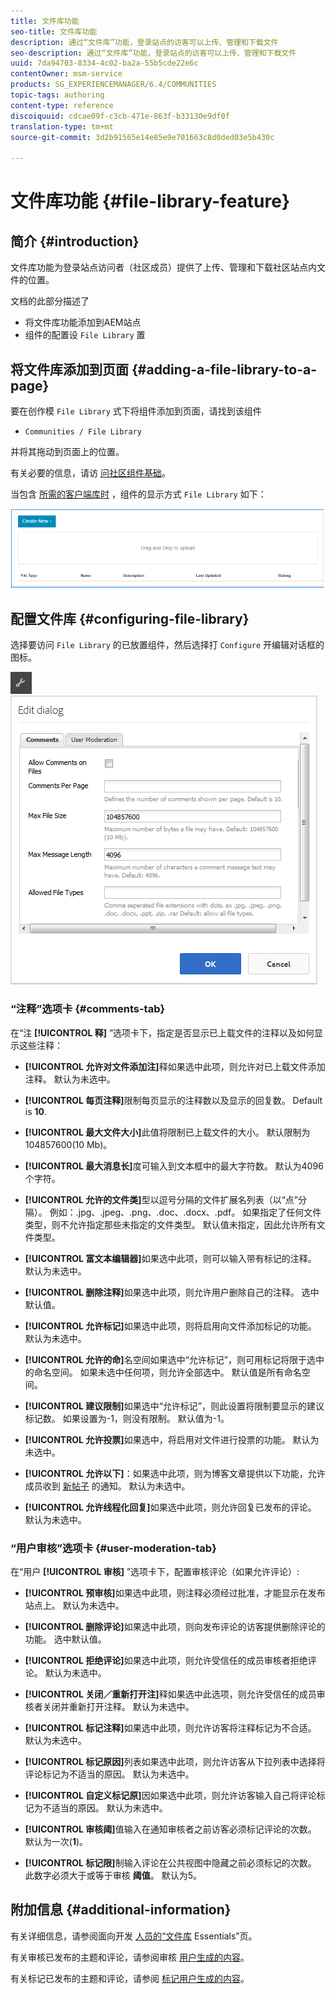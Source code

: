 ```yaml
---
title: 文件库功能
seo-title: 文件库功能
description: 通过“文件库”功能，登录站点的访客可以上传、管理和下载文件
seo-description: 通过“文件库”功能，登录站点的访客可以上传、管理和下载文件
uuid: 7da94703-8334-4c02-ba2a-55b5cde22e6c
contentOwner: msm-service
products: SG_EXPERIENCEMANAGER/6.4/COMMUNITIES
topic-tags: authoring
content-type: reference
discoiquuid: cdcae09f-c3cb-471e-863f-b33130e9df0f
translation-type: tm+mt
source-git-commit: 3d2b91565e14e85e9e701663c8d0ded03e5b430c

---
```



# 文件库功能 {#file-library-feature}

## 简介 {#introduction}

文件库功能为登录站点访问者（社区成员）提供了上传、管理和下载社区站点内文件的位置。

文档的此部分描述了

* 将文件库功能添加到AEM站点
* 组件的配置设 `File Library` 置

## 将文件库添加到页面 {#adding-a-file-library-to-a-page}

要在创作模 `File Library` 式下将组件添加到页面，请找到该组件

* `Communities / File Library`

并将其拖动到页面上的位置。

有关必要的信息，请访 [问社区组件基础](basics.md)。

当包含 [所需的客户端库时](essentials-file-library.md#essentials-for-client-side) ，组件的显示方式 `File Library` 如下：

![chlimage_1-430](assets/chlimage_1-430.png)

## 配置文件库 {#configuring-file-library}

选择要访问 `File Library` 的已放置组件，然后选择打 `Configure` 开编辑对话框的图标。

![chlimage_1-431](assets/chlimage_1-431.png) ![chlimage_1-432](assets/chlimage_1-432.png)

### “注释”选项卡 {#comments-tab}

在“注 **[!UICONTROL 释]** ”选项卡下，指定是否显示已上载文件的注释以及如何显示这些注释：

* **[!UICONTROL 允许对文件添加注]**&#x200B;释如果选中此项，则允许对已上载文件添加注释。 默认为未选中。

* **[!UICONTROL 每页注释]**&#x200B;限制每页显示的注释数以及显示的回复数。 Default is **10**.

* **[!UICONTROL 最大文件大小]**&#x200B;此值将限制已上载文件的大小。 默认限制为104857600(10 Mb)。

* **[!UICONTROL 最大消息长]**&#x200B;度可输入到文本框中的最大字符数。 默认为4096个字符。

* **[!UICONTROL 允许的文件类]**&#x200B;型以逗号分隔的文件扩展名列表（以“点”分隔）。 例如：.jpg、.jpeg、.png、.doc、.docx、.pdf。 如果指定了任何文件类型，则不允许指定那些未指定的文件类型。 默认值未指定，因此允许所有文件类型。

* **[!UICONTROL 富文本编辑器]**&#x200B;如果选中此项，则可以输入带有标记的注释。 默认为未选中。

* **[!UICONTROL 删除注释]**&#x200B;如果选中此项，则允许用户删除自己的注释。 选中默认值。

* **[!UICONTROL 允许标记]**&#x200B;如果选中此项，则将启用向文件添加标记的功能。 默认为未选中。

* **[!UICONTROL 允许的命]**&#x200B;名空间如果选中“允许标记”，则可用标记将限于选中的命名空间。 如果未选中任何项，则允许全部选中。 默认值是所有命名空间。

* **[!UICONTROL 建议限制]**&#x200B;如果选中“允许标记”，则此设置将限制要显示的建议标记数。 如果设置为-1，则没有限制。 默认值为-1。

* **[!UICONTROL 允许投票]**&#x200B;如果选中，将启用对文件进行投票的功能。 默认为未选中。

* **[!UICONTROL 允许以下]**：如果选中此项，则为博客文章提供以下功能，允许成员收到 [新帖子](notifications.md) 的通知。 默认为未选中。

* **[!UICONTROL 允许线程化回复]**&#x200B;如果选中此项，则允许回复已发布的评论。 默认为未选中。

### “用户审核”选项卡 {#user-moderation-tab}

在“用户 **[!UICONTROL 审核]** ”选项卡下，配置审核评论（如果允许评论）:

* **[!UICONTROL 预审核]**&#x200B;如果选中此项，则注释必须经过批准，才能显示在发布站点上。 默认为未选中。

* **[!UICONTROL 删除评论]**&#x200B;如果选中此项，则向发布评论的访客提供删除评论的功能。 选中默认值。

* **[!UICONTROL 拒绝评论]**&#x200B;如果选中此项，则允许受信任的成员审核者拒绝评论。 默认为未选中。

* **[!UICONTROL 关闭／重新打开注]**&#x200B;释如果选中此选项，则允许受信任的成员审核者关闭并重新打开注释。 默认为未选中。

* **[!UICONTROL 标记注释]**&#x200B;如果选中此项，则允许访客将注释标记为不合适。 默认为未选中。

* **[!UICONTROL 标记原因]**&#x200B;列表如果选中此项，则允许访客从下拉列表中选择将评论标记为不适当的原因。 默认为未选中。

* **[!UICONTROL 自定义标记原]**&#x200B;因如果选中此项，则允许访客输入自己将评论标记为不适当的原因。 默认为未选中。

* **[!UICONTROL 审核阈]**&#x200B;值输入在通知审核者之前访客必须标记评论的次数。 默认为一次(**1**)。

* **[!UICONTROL 标记限]**&#x200B;制输入评论在公共视图中隐藏之前必须标记的次数。 此数字必须大于或等于审核 **阈值**。 默认为5。

## 附加信息 {#additional-information}

有关详细信息，请参阅面向开发 [人员的“文件库](essentials-file-library.md) Essentials”页。

有关审核已发布的主题和评论，请参阅审核 [用户生成的内容](moderate-ugc.md)。

有关标记已发布的主题和评论，请参阅 [标记用户生成的内容](tag-ugc.md)。

